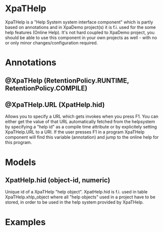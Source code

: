 # XpaTHelp
XpaTHelp is a "Help System system interface component" which is partly based on annotations and in XpaDemo project(s) it is f.i. used for the some help features (Online Help). It's not hard coupled to XpaDemo project, you should be able to use this component in your own projects as well - with no or only minor changes/configuration required.  

# Annotations

## @XpaTHelp (RetentionPolicy.RUNTIME, RetentionPolicy.COMPILE)
## @XpaTHelp.URL (XpatHelp.hid)
Allows you to specify a URL which gets invokes when you press F1. You can either get the value of that URL automatically fetched from the helpsystem by specifying a "help id" as a compile time attribute or by explicitely setting XpaTHelp.URL to a URI. If the user presses F1 in a program XpaTHelp component will find this variable (annotation) and jump to the online help for this program. 

# Models
## XpatHelp.hid (object-id, numeric)
Unique id of a XpaTHelp "help object". XpatHelp.hid is f.i. used in table XpaTHelp.xhlp_object where all "help objects" used in a project have to be stored, in order to be used in the help system provided by XpaTHelp. 

# Examples
## 


